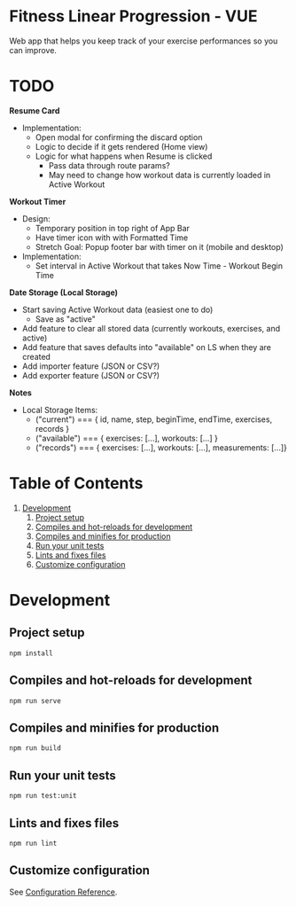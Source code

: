# Fitness Linear Progression - VUE

Web app that helps you keep track of your exercise performances so you can improve.

# TODO

**Resume Card**
- Implementation:
    - Open modal for confirming the discard option
    - Logic to decide if it gets rendered (Home view)
    - Logic for what happens when Resume is clicked
        - Pass data through route params?
        - May need to change how workout data is currently loaded in Active Workout

**Workout Timer**
- Design:
    - Temporary position in top right of App Bar
    - Have timer icon with with Formatted Time
    - Stretch Goal: Popup footer bar with timer on it (mobile and desktop)
- Implementation:
    - Set interval in Active Workout that takes Now Time - Workout Begin Time

**Date Storage (Local Storage)**
- Start saving Active Workout data (easiest one to do)
    - Save as "active"
- Add feature to clear all stored data (currently workouts, exercises, and active)
- Add feature that saves defaults into "available" on LS when they are created
- Add importer feature (JSON or CSV?)
- Add exporter feature (JSON or CSV?)

**Notes**
- Local Storage Items:
    - ("current") === { id, name, step, beginTime, endTime, exercises, records }
    - ("available") === { exercises: [...], workouts: [...] }
    - ("records") === { exercises: [...], workouts: [...], measurements: [...]}

# Table of Contents

1. [Development](#Development)
   1. [Project setup](#Project-setup)
   2. [Compiles and hot-reloads for development](#Compiles-and-hot-reloads-for-development)
   3. [Compiles and minifies for production](#Compiles-and-minifies-for-production)
   4. [Run your unit tests](#Run-your-unit-tests)
   5. [Lints and fixes files](#Lints-and-fixes-files)
   6. [Customize configuration](#Customize-configuration)

# Development

## Project setup

```
npm install
```

## Compiles and hot-reloads for development

```
npm run serve
```

## Compiles and minifies for production

```
npm run build
```

## Run your unit tests

```
npm run test:unit
```

## Lints and fixes files

```
npm run lint
```

## Customize configuration

See [Configuration Reference](https://cli.vuejs.org/config/).
